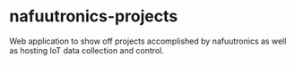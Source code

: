 # nafuutronics-projects
Web application to show off projects accomplished by nafuutronics as well as hosting IoT data collection and control.

